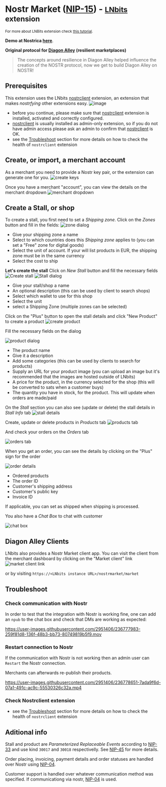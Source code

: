 # Nostr Market ([NIP-15](https://github.com/nostr-protocol/nips/blob/master/15.md)) - <small>[LNbits](https://github.com/lnbits/lnbits) extension</small>
<small>For more about LNBits extension check [this tutorial](https://github.com/lnbits/lnbits/wiki/LNbits-Extensions).</small>


**Demo at Nostrica <a href="https://www.youtube.com/live/2NueacYJovA?feature=share&t=6846">here</a>**.

**Original protocol for [Diagon Alley](https://github.com/lnbits/Diagon-Alley) (resilient marketplaces)**

> The concepts around resilience in Diagon Alley helped influence the creation of the NOSTR protocol, now we get to build Diagon Alley on NOSTR!


## Prerequisites
This extension uses the LNbits [nostrclient](https://github.com/lnbits/nostrclient) extension, an extension that makes _nostrfying_ other extensions easy.
![image](https://user-images.githubusercontent.com/2951406/236773044-81d3f30b-1ce7-4c5d-bdaf-b4a80ddddc58.png)
- before you continue, please make sure that [nostrclient](https://github.com/lnbits/nostrclient) extension is installed, activated and correctly configured.
- [nostrclient](https://github.com/lnbits/nostrclient) is usually installed as admin-only extension, so if you do not have admin access please ask an admin to confirm that [nostrclient](https://github.com/lnbits/nostrclient) is OK.
- see the [Troubleshoot](https://github.com/lnbits/nostrclient#troubleshoot) section for more details on how to check the health of `nostrclient` extension


## Create, or import, a merchant account

As a merchant you need to provide a Nostr key pair, or the extension can generate one for you.
![create keys](https://i.imgur.com/KhQYKOe.png)

Once you have a merchant "account", you can view the details on the merchant dropdown
![merchant dropdown](https://i.imgur.com/M5abrK9.png)

## Create a Stall, or shop

To create a stall, you first need to set a _Shipping zone_. Click on the _Zones_ button and fill in the fields:
![zone dialog](https://i.imgur.com/SMAviHm.png)

- Give your shipping zone a name
- Select to which countries does this _Shipping zone_ applies to (you can set a "Free" zone for digital goods)
- Select the unit of account. If your will list products in EUR, the shipping zone must be in the same currency
- Select the cost to ship

**Let's create the stall**
Click on _New Stall_ button and fill the necessary fields
![Create stall](https://i.imgur.com/gb9b4We.png)
![Stall dialog](https://i.imgur.com/lX3Cd9K.png)

- Give your stall/shop a name
- An optional description (this can be used by client to search shops)
- Select which wallet to use for this shop
- Select the unit
- select a Shipping Zone (multiple zones can be selected)

Click on the "Plus" button to open the stall details and click "New Product" to create a product
![create product](https://i.imgur.com/zNG8wZx.png)

Fill the necessary fields on the dialog

![product dialog](https://i.imgur.com/lAmkuvy.png)

- The product name
- Give it a description
- Add some categories (this can be used by clients to search for products)
- Supply an URL for your product image (you can upload an image but it's recommended that the images are hosted outside of LNbits)
- A price for the product, in the currency selected for the shop (this will be converted to sats when a customer buys)
- The quantity you have in stock, for the product. This will update when orders are made/paid

On the _Stall_ section you can also see (update or delete) the stall details in _Stall Info_ tab
![stall details](https://i.imgur.com/97eJ7R0.png)

Create, update or delete products in _Products_ tab
![products tab](https://i.imgur.com/ilbxeOG.png)

And check your orders on the _Orders_ tab

![orders tab](https://i.imgur.com/RiqMKUM.png)

When you get an order, you can see the details by clicking on the "Plus" sign for the order

![order details](https://i.imgur.com/PtYbaPm.png)

- Ordered products
- The order ID
- Customer's shipping address
- Customer's public key
- Invoice ID

If applicable, you can set as shipped when shipping is processed.

You also have a _Chat Box_ to chat with customer

![chat box](https://i.imgur.com/fhPP9IB.png)

## Diagon Alley Clients

LNbits also provides a Nostr Market client app. You can visit the client from the merchant dashboard by clicking on the "Market client" link
![market client link](https://i.imgur.com/3tsots2.png)

or by visiting `https://<LNbits instance URL>/nostrmarket/market`

## Troubleshoot
### Check communication with Nostr
In order to test that the integration with Nostr is working fine, one can add an `npub` to the chat box and check that DMs are working as expected:

https://user-images.githubusercontent.com/2951406/236777983-259f81d8-136f-48b3-bb73-80749819b5f9.mov

### Restart connection to Nostr
If the communication with Nostr is not working then an admin user can `Restart` the Nostr connection.

Merchants can afterwards re-publish their products.

https://user-images.githubusercontent.com/2951406/236778651-7ada9f6d-07a1-491c-ac9c-55530326c32a.mp4

### Check Nostrclient extension
- see the [Troubleshoot](https://github.com/lnbits/nostrclient#troubleshoot) section for more details on how to check the health of `nostrclient` extension


## Aditional info

Stall and product are _Parameterized Replaceable Events_ according to [NIP-33](https://github.com/nostr-protocol/nips/blob/master/33.md) and use kind `30017` and `30018` respectivelly. See [NIP-45](https://github.com/nostr-protocol/nips/blob/master/45.md) for more details.

Order placing, invoicing, payment details and order statuses are handled over Nostr using [NIP-04](https://github.com/nostr-protocol/nips/blob/master/04.md).

Customer support is handled over whatever communication method was specified. If communicationg via nostr, [NIP-04](https://github.com/nostr-protocol/nips/blob/master/04.md) is used.
